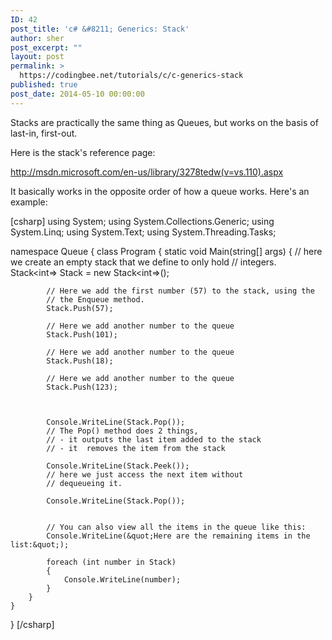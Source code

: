 ```yaml
---
ID: 42
post_title: 'c# &#8211; Generics: Stack'
author: sher
post_excerpt: ""
layout: post
permalink: >
  https://codingbee.net/tutorials/c/c-generics-stack
published: true
post_date: 2014-05-10 00:00:00
---
```

Stacks are practically the same thing as Queues, but works on the basis of last-in, first-out.

Here is the stack's reference page:

http://msdn.microsoft.com/en-us/library/3278tedw(v=vs.110).aspx



It basically works in the opposite order of how a queue works. Here's an example:

[csharp]
using System;
using System.Collections.Generic;
using System.Linq;
using System.Text;
using System.Threading.Tasks;

namespace Queue
{
    class Program
    {
        static void Main(string[] args)
        {
			// here we create an empty stack that we define to only hold
			// integers.
			Stack&lt;int=> Stack = new Stack&lt;int=>();
			
			// Here we add the first number (57) to the stack, using the 
			// the Enqueue method. 
			Stack.Push(57);
			
			// Here we add another number to the queue
			Stack.Push(101);

			// Here we add another number to the queue 
			Stack.Push(18);

			// Here we add another number to the queue
			Stack.Push(123);			
			
			
			
			Console.WriteLine(Stack.Pop());
			// The Pop() method does 2 things,
			// - it outputs the last item added to the stack
			// - it  removes the item from the stack
			
			Console.WriteLine(Stack.Peek());
			// here we just access the next item without 
			// dequeueing it.

			Console.WriteLine(Stack.Pop());
			
			
			// You can also view all the items in the queue like this:
			Console.WriteLine(&quot;Here are the remaining items in the list:&quot;); 
			
			foreach (int number in Stack)
			{
				Console.WriteLine(number);
			}
		}
    }	
}
[/csharp]